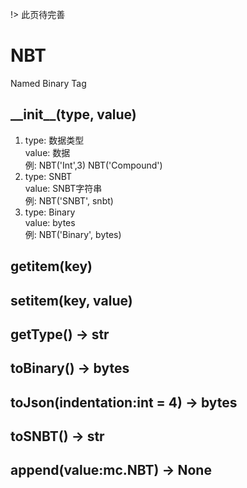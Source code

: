 ﻿!> 此页待完善

# NBT
Named Binary Tag
## \_\_init\_\_(type, value)
  1. type: 数据类型  
     value: 数据  
     例: NBT('Int',3) NBT('Compound')
  2. type: SNBT  
     value: SNBT字符串  
     例: NBT('SNBT', snbt)
  3. type: Binary  
     value: bytes  
     例: NBT('Binary', bytes)
## __getitem__(key)
## __setitem__(key, value)
## getType() -> str
## toBinary() -> bytes
## toJson(indentation:int = 4) -> bytes
## toSNBT() -> str
## append(value:mc.NBT) -> None
